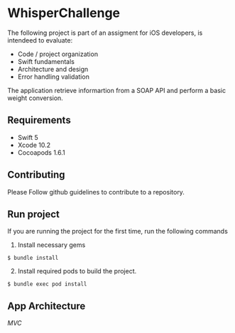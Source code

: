 # WhisperChallenge

The following project is part of an assigment for iOS developers, is intendeed to evaluate:

- Code / project organization
- Swift fundamentals
- Architecture and design
- Error handling validation

The application retrieve informartion from a SOAP API and perform a basic weight conversion.

## Requirements
- Swift 5
- Xcode 10.2
- Cocoapods 1.6.1

## Contributing

Please Follow github guidelines to contribute to a repository.

## Run project
If you are running the project for the first time, run the following commands

1. Install necessary gems
```
$ bundle install
```
2. Install required pods to build the project.
```
$ bundle exec pod install
```

## App Architecture

*MVC*
